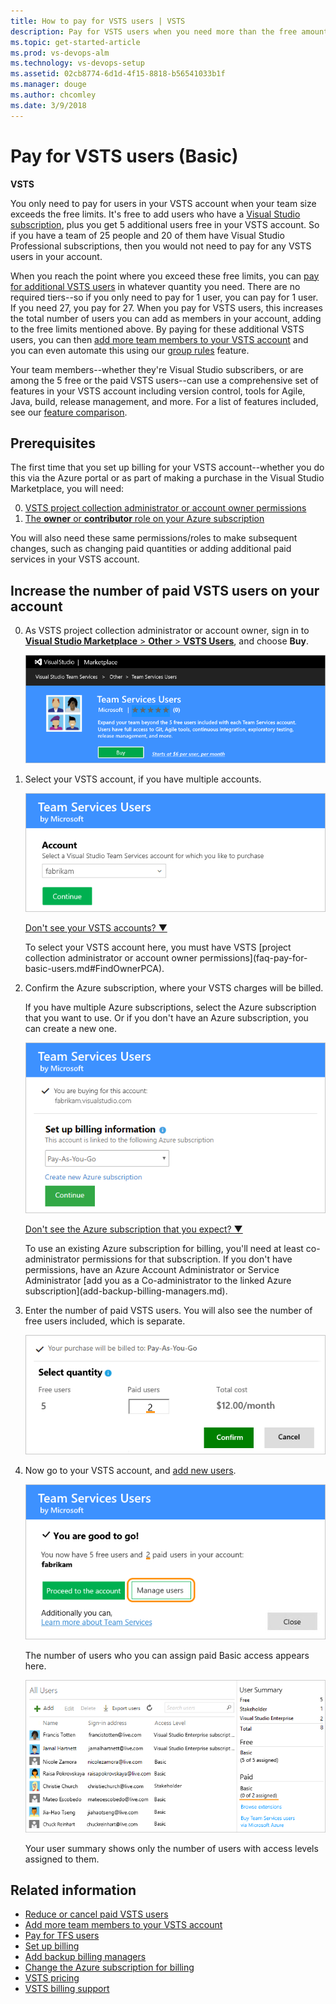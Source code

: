 ```yaml
---
title: How to pay for VSTS users | VSTS
description: Pay for VSTS users when you need more than the free amount (Visual Studio Online, VSO, VSTS)
ms.topic: get-started-article
ms.prod: vs-devops-alm
ms.technology: vs-devops-setup
ms.assetid: 02cb8774-6d1d-4f15-8818-b56541033b1f
ms.manager: douge
ms.author: chcomley
ms.date: 3/9/2018
---
```


# Pay for VSTS users (Basic)

**VSTS**

You only need to pay for users in your VSTS account when your team size exceeds the free limits. It's free to add users who have a 
[Visual Studio subscription](https://www.visualstudio.com/team-services/pricing/), plus you get 5 additional users free in your VSTS account. 
So if you have a team of 25 people and 20 of them have Visual Studio Professional subscriptions, then you would not need to pay for any VSTS users in your account.

When you reach the point where you exceed these free limits, you can [pay for additional VSTS users](https://marketplace.visualstudio.com/items?itemName=ms.vss-vstsuser) 
in whatever quantity you need. There are no required tiers--so if you only need to pay for 1 user, you can pay for 1 user. If you need 27, you pay for 27. 
When you pay for VSTS users, this increases the total number of users you can add as members in your account, adding to the free limits mentioned above. By paying for 
these additional VSTS users, you can then [add more team members to your VSTS account](../accounts/add-account-users-from-user-hub.md) and you can even automate this 
using our [group rules](../accounts/assign-access-levels-and-extensions-by-group-membership) feature.

Your team members--whether they're Visual Studio subscribers, or are among the 5 free or the paid VSTS users--can use a comprehensive set of features in your VSTS account including 
version control, tools for Agile, Java, build, release management, and more. For a list of features included, see our 
[feature comparison](https://www.visualstudio.com/team-services/compare-features/).

## Prerequisites

The first time that you set up billing for your VSTS account--whether you do this via the Azure portal or as part of making a purchase in the Visual Studio Marketplace, you will need:

0. [VSTS project collection administrator or account owner permissions](../accounts/faq-add-delete-users.md#find-owner)
0. [The **owner** or **contributor** role on your Azure subscription](add-backup-billing-managers.md)

You will also need these same permissions/roles to make subsequent changes, such as changing paid quantities or adding additional paid services in your VSTS account.

<a name="buy-access-vs-marketplace"></a>
## Increase the number of paid VSTS users on your account

0.	As VSTS project collection administrator or account owner, 
sign in to [**Visual Studio Marketplace** > **Other** > **VSTS Users**](https://marketplace.visualstudio.com/items?itemName=ms.vss-vstsuser), 
and choose **Buy**.

	![Go to Visual Studio Marketplace, Other, VSTS Users](_img/buy-more-basic-access/team-services-users-vs-marketplace.png)

0.  Select your VSTS account, 
if you have multiple accounts.

	![Select your VSTS account](_img/buy-more-basic-access/select-team-services-account-vs-marketplace.png)

	<p><a data-toggle="collapse" href="#expando-why-no-ts-account">Don't see your VSTS accounts? &#x25BC;</a></p>
	<div class="collapse" id="expando-why-no-ts-account">
	<p>To select your VSTS account here, you must have VSTS 
	[project collection administrator or account owner permissions](faq-pay-for-basic-users.md#FindOwnerPCA).	
	</div>

0.	Confirm the Azure subscription, where your VSTS charges will be billed. 

	If you have multiple Azure subscriptions, 
	select the Azure subscription that you want to use.
	Or if you don't have an Azure subscription, 
	you can create a new one. 
	
	![Confirm or select your Azure subscription](_img/buy-more-basic-access/confirm-azure-subscription-vs-marketplace.png)

	<p><a data-toggle="collapse" href="#expando-why-no-azure-sub">Don't see the Azure subscription that you expect? &#x25BC;</a></p>
	<div class="collapse" id="expando-why-no-azure-sub">
	<p>To use an existing Azure subscription for billing, 
	you'll need at least co-administrator permissions for that subscription. 
	If you don't have permissions, 
	have an Azure Account Administrator or Service Administrator 
	[add you as a Co-administrator to the linked Azure subscription](add-backup-billing-managers.md).
	</div>

0.	Enter the number of paid VSTS users. You will also see the number of free users included, which is separate.

	![Enter the number of paid VSTS users](_img/buy-more-basic-access/select-number-users-vs-marketplace.png)

0.	Now go to your VSTS account, and 
[add new users](../accounts/add-account-users-assign-access-levels.md). 

	![Go to your VSTS account](_img/buy-more-basic-access/confirm-basic-access-purchase-vs-marketplace.png)

	The number of users who you can assign paid Basic access appears here.

	![Number of users who you can assign paid Basic access](_img/buy-more-basic-access/paid-basic-access-for-team-services-users.png)

	Your user summary shows only the number of users with access levels assigned to them.

## Related information

- [Reduce or cancel paid VSTS users](reduce-cancel-paid-vsts-users.md)
- [Add more team members to your VSTS account](../accounts/add-account-users-from-user-hub.md)
- [Pay for TFS users](buy-access-tfs-test-hub.md)
- [Set up billing](set-up-billing-for-your-account-vs.md)
- [Add backup billing managers](add-backup-billing-managers.md)
- [Change the Azure subscription for billing](change-azure-subscription.md)
- [VSTS pricing](https://azure.microsoft.com/pricing/details/visual-studio-team-services/)
- [VSTS billing support](https://www.visualstudio.com/team-services/support/)